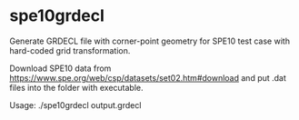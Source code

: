 # spe10grdecl

Generate GRDECL file with corner-point geometry for SPE10 test case with hard-coded grid transformation.

Download SPE10 data from https://www.spe.org/web/csp/datasets/set02.htm#download and put .dat files into the folder with executable.

Usage: ./spe10grdecl output.grdecl
